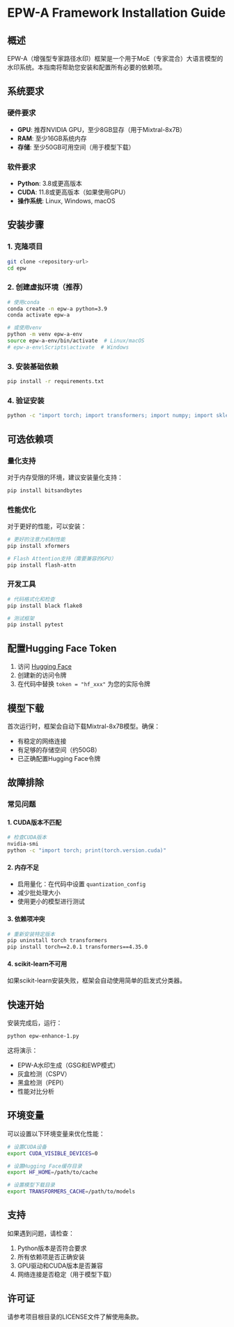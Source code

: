 # EPW-A Framework Installation Guide

## 概述

EPW-A（增强型专家路径水印）框架是一个用于MoE（专家混合）大语言模型的水印系统。本指南将帮助您安装和配置所有必要的依赖项。

## 系统要求

### 硬件要求
- **GPU**: 推荐NVIDIA GPU，至少8GB显存（用于Mixtral-8x7B）
- **RAM**: 至少16GB系统内存
- **存储**: 至少50GB可用空间（用于模型下载）

### 软件要求
- **Python**: 3.8或更高版本
- **CUDA**: 11.8或更高版本（如果使用GPU）
- **操作系统**: Linux, Windows, macOS

## 安装步骤

### 1. 克隆项目
```bash
git clone <repository-url>
cd epw
```

### 2. 创建虚拟环境（推荐）
```bash
# 使用conda
conda create -n epw-a python=3.9
conda activate epw-a

# 或使用venv
python -m venv epw-a-env
source epw-a-env/bin/activate  # Linux/macOS
# epw-a-env\Scripts\activate  # Windows
```

### 3. 安装基础依赖
```bash
pip install -r requirements.txt
```

### 4. 验证安装
```bash
python -c "import torch; import transformers; import numpy; import sklearn; print('All dependencies installed successfully!')"
```

## 可选依赖项

### 量化支持
对于内存受限的环境，建议安装量化支持：
```bash
pip install bitsandbytes
```

### 性能优化
对于更好的性能，可以安装：
```bash
# 更好的注意力机制性能
pip install xformers

# Flash Attention支持（需要兼容的GPU）
pip install flash-attn
```

### 开发工具
```bash
# 代码格式化和检查
pip install black flake8

# 测试框架
pip install pytest
```

## 配置Hugging Face Token

1. 访问 [Hugging Face](https://huggingface.co/settings/tokens)
2. 创建新的访问令牌
3. 在代码中替换 `token = "hf_xxx"` 为您的实际令牌

## 模型下载

首次运行时，框架会自动下载Mixtral-8x7B模型。确保：
- 有稳定的网络连接
- 有足够的存储空间（约50GB）
- 已正确配置Hugging Face令牌

## 故障排除

### 常见问题

#### 1. CUDA版本不匹配
```bash
# 检查CUDA版本
nvidia-smi
python -c "import torch; print(torch.version.cuda)"
```

#### 2. 内存不足
- 启用量化：在代码中设置 `quantization_config`
- 减少批处理大小
- 使用更小的模型进行测试

#### 3. 依赖项冲突
```bash
# 重新安装特定版本
pip uninstall torch transformers
pip install torch==2.0.1 transformers==4.35.0
```

#### 4. scikit-learn不可用
如果scikit-learn安装失败，框架会自动使用简单的启发式分类器。

## 快速开始

安装完成后，运行：
```bash
python epw-enhance-1.py
```

这将演示：
- EPW-A水印生成（GSG和EWP模式）
- 灰盒检测（CSPV）
- 黑盒检测（PEPI）
- 性能对比分析

## 环境变量

可以设置以下环境变量来优化性能：

```bash
# 设置CUDA设备
export CUDA_VISIBLE_DEVICES=0

# 设置Hugging Face缓存目录
export HF_HOME=/path/to/cache

# 设置模型下载目录
export TRANSFORMERS_CACHE=/path/to/models
```

## 支持

如果遇到问题，请检查：
1. Python版本是否符合要求
2. 所有依赖项是否正确安装
3. GPU驱动和CUDA版本是否兼容
4. 网络连接是否稳定（用于模型下载）

## 许可证

请参考项目根目录的LICENSE文件了解使用条款。 